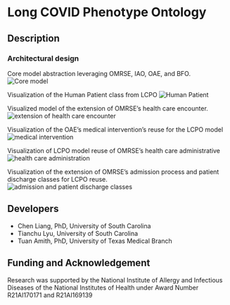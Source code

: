# Long COVID Phenotype Ontology

## Description


### Architectural design
Core model abstraction leveraging OMRSE, IAO, OAE, and BFO.
![Core model](https://github.com/ProfTuan/LCPO/blob/9de932b70842966229ae3c35538c0359c1dac669/img/core-model.png)

Visualization of the Human Patient class from LCPO
![Human Patient](https://github.com/ProfTuan/LCPO/blob/19f566a7df780f7e654e881139807defee91586c/img/human-patient.png)


Visualized model of the extension of OMRSE’s health care encounter.
![extension of health care encounter](https://github.com/ProfTuan/LCPO/blob/19f566a7df780f7e654e881139807defee91586c/img/health-care-encounter.png)


Visualization of the OAE’s medical intervention’s reuse for the LCPO model
![medical intervention](https://github.com/ProfTuan/LCPO/blob/19f566a7df780f7e654e881139807defee91586c/img/medical-intervention.png)

Visualization of LCPO model reuse of OMRSE’s health care administrative 
![health care administration](https://github.com/ProfTuan/LCPO/blob/19f566a7df780f7e654e881139807defee91586c/img/diagnosis.png)

Visualization of the extension of OMRSE’s admission process and patient discharge classes for LCPO reuse.
![admission and patient discharge classes](https://github.com/ProfTuan/LCPO/blob/19f566a7df780f7e654e881139807defee91586c/img/discharge.png)

## Developers

* Chen Liang, PhD, University of South Carolina
* Tianchu Lyu, University of South Carolina
* Tuan Amith, PhD, University of Texas Medical Branch

## Funding and Acknowledgement

Research was supported by the National Institute of Allergy and Infectious Diseases of the National Institutes of Health under Award Number R21AI170171 and R21AI169139